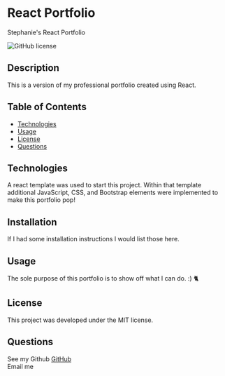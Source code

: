 # React Portfolio
Stephanie's React Portfolio

 ![GitHub license](https://img.shields.io/badge/license-MIT-blue.svg)

##  Description
This is a version of my professional portfolio created using React. 


##  Table of Contents
* [Technologies](#technologies)
* [Usage](#usage)
* [License](#license)
* [Questions](#questions)
  
## Technologies
A react template was used to start this project. Within that template additional JavaScript, CSS, and Bootstrap elements were implemented to make this portfolio pop!


## Installation
If I had some installation instructions I would list those here. 

## Usage
The sole purpose of this portfolio is to show off what I can do. :) 🐈


## License
This project was developed under the MIT license.



## Questions  
See my Github [GitHub](https://www.github.com/username)  
Email me  <emailaddress >
